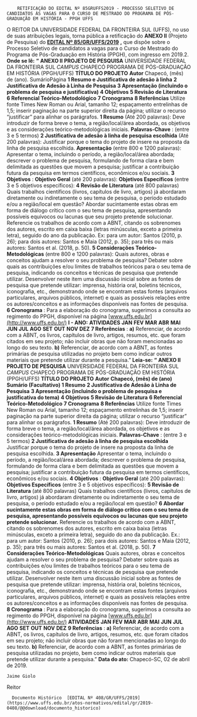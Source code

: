         RETIFICAÇÃO DO EDITAL Nº 85GRUFFS2019 - PROCESSO SELETIVO DE CANDIDATOS ÀS VAGAS PARA O CURSO DE MESTRADO DO PROGRAMA DE PÓS-GRADUAÇÃO EM HISTÓRIA - PPGH UFFS  

 O REITOR DA UNIVERSIDADE FEDERAL DA FRONTEIRA SUL (UFFS), no uso de suas atribuições legais, torna pública a retificação do **ANEXO II**  (Projeto de Pesquisa) do  [**EDITAL Nº 85/GR/UFFS/2019**](https://www.uffs.edu.br/atos-normativos/edital/gr/2019-0085) **,**  que dispõe sobre o Processo Seletivo de candidatos a vagas para o Curso de Mestrado do Programa de Pós-Graduação em História (PPGH), com ingresso em 2019.2.   **Onde se lê:** **“** **ANEXO II**  **PROJETO DE PESQUISA**  UNIVERSIDADE FEDERAL DA FRONTEIRA SUL *CAMPUS*  CHAPECÓ PROGRAMA DE PÓS-GRADUAÇÃO EM HISTÓRIA (PPGH/UFFS) **TÍTULO DO PROJETO** **Autor**  Chapecó, (mês) de (ano). SumárioPágina **1 Resumo e Justificativa de adesão à linha** **2 Justificativa de Adesão à Linha de Pesquisa** **3 Apresentação (incluindo o problema de pesquisa e justificativa)** **4 Objetivos** **5 Revisão de Literatura** **6 Referencial Teórico-Metodológico** **7 Cronograma** **8 Referências** Utilize fonte Times New Roman ou Arial, tamanho 12; espaçamento entrelinhas de 1,5; inserir paginação na parte superior direita da página; utilizar o recurso “justificar” para alinhar os parágrafos.  **1 Resumo**  (Até 200 palavras): Deve introduzir de forma breve o tema, a região/local/área abordada, os objetivos e as considerações teórico-metodológicas iniciais. **Palavras-Chave** : (entre 3 e 5 termos)  **2 Justificativa de adesão à linha de pesquisa escolhida**  (Até 200 palavras): Justificar porque o tema do projeto de insere na proposta da linha de pesquisa escolhida. **Apresentação**  (entre 800 e 1200 palavras): Apresentar o tema, incluindo o período, a região/local/área abordada; descrever o problema de pesquisa, formulando de forma clara e bem delimitada as questões que movem a pesquisa; justificar a contribuição futura da pesquisa em termos científicos, econômicos e/ou sociais.  **3 Objetivos** : **Objetivo Geral**  (até 200 palavras): **Objetivos Específicos**  (entre 3 e 5 objetivos específicos):  **4 Revisão de Literatura**  (até 800 palavras) Quais trabalhos científicos (livros, capítulos de livro, artigos) já abordaram diretamente ou indiretamente o seu tema de pesquisa, o período estudado e/ou a região/local em questão? Abordar sucintamente estas obras em forma de diálogo crítico com o seu tema de pesquisa, apresentando possíveis equívocos ou lacunas que seu projeto pretende solucionar. Referencie os trabalhos de acordo com a ABNT, citando os sobrenomes dos autores, escrito em caixa baixa (letras minúsculas, exceto a primeira letra), seguido do ano da publicação. Ex: para um autor: Santos (2010, p. 26); para dois autores: Santos e Maia (2012, p. 35); para três ou mais autores: Santos et al. (2018, p. 50).  **5 Considerações Teórico-Metodológicas** (entre 800 e 1200 palavras): Quais autores, obras e conceitos ajudam a resolver o seu problema de pesquisa? Debater sobre quais as contribuições e/ou limites de trabalhos teóricos para o seu tema de pesquisa, indicando os conceitos e técnicas de pesquisa que pretende utilizar. Desenvolver neste item uma discussão inicial sobre as fontes de pesquisa que pretende utilizar: imprensa, história oral, boletins técnicos, iconografia, etc., demonstrando onde se encontram estas fontes (arquivos particulares, arquivos públicos, internet) e quais as possíveis relações entre os autores/conceitos e as informações disponíveis nas fontes de pesquisa.  **6 Cronograma** : Para a elaboração do cronograma, sugerimos a consulta ao regimento do PPGH, disponível na página [www.uffs.edu.br](http://www.uffs.edu.br/) **I - ANO:**      **ATIVIDADES**   **JAN**   **FEV**   **MAR**   **ABR**   **MAI**   **JUN**   **JUL**   **AGO**   **SET**   **OUT**   **NOV**   **DEZ**                                                                                                                                                                                                                                                                                    **7 Referências** : **a)**  Referenciar, de acordo com a ABNT, os livros, capítulos de livro, artigos, resumos, etc. que foram citados em seu projeto; não incluir obras que não foram mencionadas ao longo do seu texto. **b)**  Referenciar, de acordo com a ABNT, as fontes primárias de pesquisa utilizadas no projeto bem como indicar outros materiais que pretende utilizar durante a pesquisa.”   **Leia-se:** **“** **ANEXO II**  **PROJETO DE PESQUISA**  UNIVERSIDADE FEDERAL DA FRONTEIRA SUL *CAMPUS*  CHAPECÓ PROGRAMA DE PÓS-GRADUAÇÃO EM HISTÓRIA (PPGH/UFFS) **TÍTULO DO PROJETO** **Autor**  **Chapecó, (mês) de (ano)** **Sumário (Facultativo)** **1 Resumo** **2 Justificativa de Adesão à Linha de Pesquisa** **3 Apresentação (incluindo o problema de pesquisa e justificativa do tema)** **4 Objetivos** **5 Revisão de Literatura** **6 Referencial Teórico-Metodológico** **7 Cronograma** **8 Referências** Utilize fonte Times New Roman ou Arial, tamanho 12; espaçamento entrelinhas de 1,5; inserir paginação na parte superior direita da página; utilizar o recurso “justificar” para alinhar os parágrafos.  **1 Resumo**  (Até 200 palavras): Deve introduzir de forma breve o tema, a região/local/área abordada, os objetivos e as considerações teórico-metodológicas iniciais. **Palavras-Chave** : (entre 3 e 5 termos)  **2 Justificativa de adesão à linha de pesquisa escolhida** Justificar porque o tema do projeto de insere na proposta da linha de pesquisa escolhida.  **3 Apresentação** Apresentar o tema, incluindo o período, a região/local/área abordada; descrever o problema de pesquisa, formulando de forma clara e bem delimitada as questões que movem a pesquisa; justificar a contribuição futura da pesquisa em termos científicos, econômicos e/ou sociais.  **4 Objetivos** : **Objetivo Geral**  (até 200 palavras): **Objetivos Específicos**  (entre 3 e 5 objetivos específicos):  **5 Revisão de Literatura**  (até 800 palavras) Quais trabalhos científicos (livros, capítulos de livro, artigos) já abordaram diretamente ou indiretamente o seu tema de pesquisa, o período estudado e/ou a região/local em questão?  **6 Abordar sucintamente estas obras em forma de diálogo crítico com o seu tema de pesquisa, apresentando possíveis equívocos ou lacunas que seu projeto pretende solucionar.** Referencie os trabalhos de acordo com a ABNT, citando os sobrenomes dos autores, escrito em caixa baixa (letras minúsculas, exceto a primeira letra), seguido do ano da publicação. Ex.: para um autor: Santos (2010, p. 26); para dois autores: Santos e Maia (2012, p. 35); para três ou mais autores: Santos et al. (2018, p. 50).  **7 Considerações Teórico-Metodológicas** Quais autores, obras e conceitos ajudam a resolver o seu problema de pesquisa? Debater sobre quais as contribuições e/ou limites de trabalhos teóricos para o seu tema de pesquisa, indicando os conceitos e técnicas de pesquisa que pretende utilizar. Desenvolver neste item uma discussão inicial sobre as fontes de pesquisa que pretende utilizar: imprensa, história oral, boletins técnicos, iconografia, etc., demonstrando onde se encontram estas fontes (arquivos particulares, arquivos públicos, internet) e quais as possíveis relações entre os autores/conceitos e as informações disponíveis nas fontes de pesquisa.  **8 Cronograma** : Para a elaboração do cronograma, sugerimos a consulta ao regimento do PPGH, disponível na página [www.uffs.edu.br](http://www.uffs.edu.br/)     **ATIVIDADES**   **JAN**   **FEV**   **MAR**   **ABR**   **MAI**   **JUN**   **JUL**   **AGO**   **SET**   **OUT**   **NOV**   **DEZ**                                                                                                                                                                                                                                                                                    **9 Referências** : **a)**  Referenciar, de acordo com a ABNT, os livros, capítulos de livro, artigos, resumos, etc. que foram citados em seu projeto; não incluir obras que não foram mencionadas ao longo do seu texto. **b)**  Referenciar, de acordo com a ABNT, as fontes primárias de pesquisa utilizadas no projeto, bem como indicar outros materiais que pretende utilizar durante a pesquisa.”    **Data do ato:** Chapecó-SC, 02 de abril de 2019.   
 

    Jaime Giolo   
 Reitor 

      Documento Histórico  [EDITAL Nº 408/GR/UFFS/2019](https://www.uffs.edu.br/atos-normativos/edital/gr/2019-0408/@@download/documento_historico)     
      